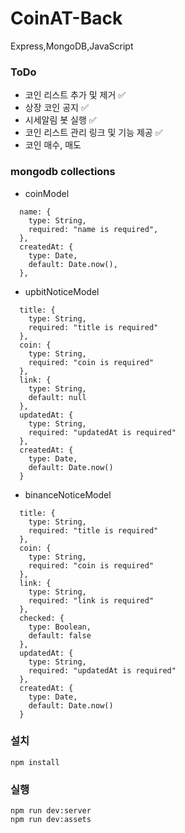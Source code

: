 # CoinAT-Back

Express,MongoDB,JavaScript

### ToDo

- 코인 리스트 추가 및 제거 ✅
- 상장 코인 공지 ✅
- 시세알림 봇 실행 ✅
- 코인 리스트 관리 링크 및 기능 제공 ✅
- 코인 매수, 매도

### mongodb collections

- coinModel

```
  name: {
    type: String,
    required: "name is required",
  },
  createdAt: {
    type: Date,
    default: Date.now(),
  },
```

- upbitNoticeModel

```
  title: {
    type: String,
    required: "title is required"
  },
  coin: {
    type: String,
    required: "coin is required"
  },
  link: {
    type: String,
    default: null
  },
  updatedAt: {
    type: String,
    required: "updatedAt is required"
  },
  createdAt: {
    type: Date,
    default: Date.now()
  }
```

- binanceNoticeModel

```
  title: {
    type: String,
    required: "title is required"
  },
  coin: {
    type: String,
    required: "coin is required"
  },
  link: {
    type: String,
    required: "link is required"
  },
  checked: {
    type: Boolean,
    default: false
  },
  updatedAt: {
    type: String,
    required: "updatedAt is required"
  },
  createdAt: {
    type: Date,
    default: Date.now()
  }
```

### 설치

```
npm install
```

### 실행

```
npm run dev:server
npm run dev:assets
```
